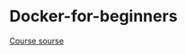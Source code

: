 # Docker-for-beginners
[Course sourse]((https://stepik.org/course/123300/info)https://stepik.org/course/123300/info) 
